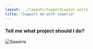 ```yaml
---
layout: ../layouts/SupportLayout.astro
title: "Support me with saweria"
---
```


### Tell me what project should I do?

<div>
  <img src="/assets/images/saweria.png" class="sm:w-1/2 mx-auto" alt="Saweria">
</div>
